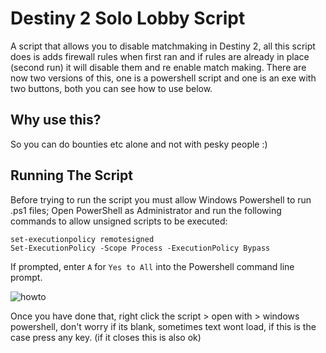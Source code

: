 # Destiny 2 Solo Lobby Script
A script that allows you to disable matchmaking in Destiny 2, all this script does is adds firewall rules when first ran and if rules are already in place (second run) it will disable them and re enable match making. There are now two versions of this, one is a powershell script and one is an exe with two buttons, both you can see how to use below.

## Why use this? 

So you can do bounties etc alone and not with pesky people :) 

## Running The Script

Before trying to run the script you must allow Windows Powershell to run .ps1 files; Open PowerShell as Administrator and run the following commands to allow unsigned scripts to be executed:

```
set-executionpolicy remotesigned
Set-ExecutionPolicy -Scope Process -ExecutionPolicy Bypass
```

If prompted, enter `A` for `Yes to All` into the Powershell command line prompt.

![howto](http://mrpl.me/pc1046b_rfx3.gif)

Once you have done that, right click the script > open with > windows powershell, don't worry if its blank, sometimes text wont load, if this is the case press any key. (if it closes this is also ok)
